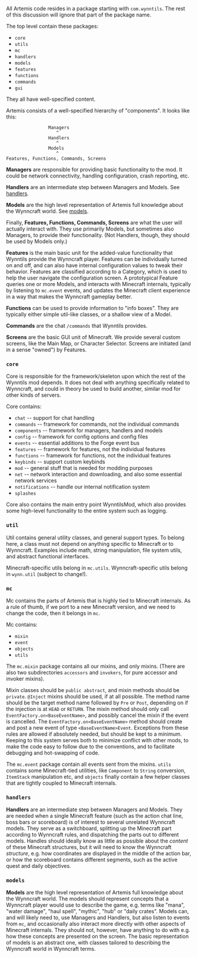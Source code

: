 All Artemis code resides in a package starting with `com.wynntils`. The rest of this discussion will ignore that part of the package name.

The top level contain these packages:
* `core`
* `utils`
* `mc`
* `handlers`
* `models`
* `features`
* `functions`
* `commands`
* `gui`

They all have well-specified content.

Artemis consists of a well-specified hierarchy of "components". It looks like this:
```
                Managers
                   ^
                Handlers
                   ^
                Models
                   ^
Features, Functions, Commands, Screens
```

**Managers** are responsible for providing basic functionality to the mod. It could be network connectivity, handling configuration, crash reporting, etc. 

**Handlers** are an intermediate step between Managers and Models. See [handlers](#handlers).

**Models** are the high level representation of Artemis full knowledge about the Wynncraft world. See [models](#models).

Finally, **Features, Functions, Commands, Screens** are what the user will actually interact with. They use primarily Models, but sometimes also Managers, to provide their functionality. (Not Handlers, though, they should be used by Models only.)

**Features** is the main basic unit for the added-value functionality that Wynntils provide the Wynncraft player. Features can be individually turned on and off, and can also have internal configuration values to tweak their behavior. Features are classified according to a Category, which is used to help the user navigate the configuration screen. A prototypical Feature queries one or more Models, and interacts with Minecraft internals, typically by listening to `mc.event` events, and updates the Minecraft client experience in a way that makes the Wynncraft gameplay better.

**Functions** can be used to provide information to "info boxes". They are typically either simple util-like classes, or a shallow view of a Model.

**Commands** are the chat `/commands` that Wynntils provides. 

**Screens** are the basic GUI unit of Minecraft. We provide several custom screens, like the Main Map, or Character Selector. Screens are initiated (and in a sense "owned") by Features.

### `core`

Core is responsible for the framework/skeleton upon which the rest of the Wynntils mod depends. It does not deal with anything specifically related to Wynncraft, and could in theory be used to build another, similar mod for other kinds of servers. 

Core contains:
* `chat` -- support for chat handling
* `commands` -- framework for commands, not the individual commands
* `components` -- framework for managers, handlers and models
* `config` -- framework for config options and config files
* `events` -- essential additions to the Forge event bus
* `features` -- framework for features, not the individual features
* `functions` -- framework for functions, not the individual features
* `keybinds` -- support custom keybinds
* `mod` -- general stuff that is needed for modding purposes
* `net` -- network interaction and downloading, and also some essential network services
* `notifications` -- handle our internal notification system
* `splashes`

Core also contains the main entry point WynntilsMod, which also provides some high-level functionality to the entire system such as logging.

### `util`

Util contains general utility classes, and general support types. To belong here, a class must not depend on anything specific to Minecraft or to Wynncraft. Examples include math, string manipulation, file system utils, and abstract functional interfaces. 

Minecraft-specific utils belong in `mc.utils`. Wynncraft-specific utils belong in `wynn.util` (subject to change!).

### `mc`

Mc contains the parts of Artemis that is highly tied to Minecraft internals. As a rule of thumb, if we port to a new Minecraft version, and we need to change the code, then it belongs in `mc`.

Mc contains:
* `mixin`
* `event`
* `objects`
* `utils`

The `mc.mixin` package contains all our mixins, and only mixins. (There are also two subdirectories `accessors` and `invokers`, for pure accessor and invoker mixins).

Mixin classes should be `public abstract`, and mixin methods should be `private`. `@Inject` mixins should be used, if at all possible. The method name should be the target method name followed by `Pre` or `Post`, depending on if the injection is at `HEAD` or `RETURN`. The mixin method should only call `EventFactory.on<BaseEventName>`, and possibly cancel the mixin if the event is cancelled. The `EventFactory.on<BaseEventName>` method should create and post a new event of type `<BaseEventName>Event`. Exceptions from these rules are allowed if absolutely needed, but should be kept to a minimum. Keeping to this system serves both to minimize conflict with other mods, to make the code easy to follow due to the conventions, and to facilitate debugging and hot-swapping of code.

The `mc.event` package contain all events sent from the mixins. `utils` contains some Minecraft-tied utilities, like `Component` to `String` conversion, `ItemStack` manipulation etc, and `objects` finally contain a few helper classes that are tightly coupled to Minecraft internals.

### `handlers`

**Handlers** are an intermediate step between Managers and Models. They are needed when a single Minecraft feature (such as the action chat line, boss bars or scoreboard) is of interest to  several unrelated Wynncraft models. They serve as a switchboard, splitting up the Minecraft part according to Wynncraft rules, and dispatching the parts out to different models. Handles should ideally know as little as possible about the *content* of these Minecraft structures, but it will need to know the Wynncraft *structure*, e.g. how coordinates are displayed in the middle of the action bar, or how the scoreboard contains different segments, such as the active quest and daily objectives.

### `models`

**Models** are the high level representation of Artemis full knowledge about the Wynncraft world. The models should represent concepts that a Wynncraft player would use to describe the game, e.g. terms like "mana", "water damage", "haul spell", "mythic", "hub" or "daily crates".
Models can, and will likely need to, use Managers and Handlers, but also listen to events from `mc`, and occasionally also interact more directly with other aspects of Minecraft internals. They should not, however, have anything to do with e.g. how these concepts are presented on the screen. The basic representation of models is an abstract one, with classes tailored to describing the Wynncraft world in Wynncraft terms.
